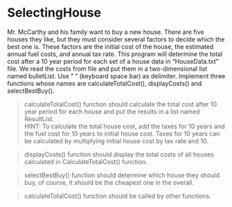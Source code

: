 # SelectingHouse
Mr. McCarthy and his family want to buy a new house. There are five houses they like, but they must consider several factors to decide which the best one is. These factors are the initial cost of the house, the estimated annual fuel costs, and annual tax rate. This program will determine the total cost after a 10 year period for each set of a house data in “HouseData.txt” file. We read the costs from file and put them in a two-dimensional list named bulletList. Use “ ” (keyboard space bar) as delimiter.  Implement three functions whose names are calculateTotalCost(), displayCosts() and selectBestBuy().  
> calculateTotalCost() function should calculate the total cost after 10 year period for each house and put the results in a list named ResultList.  <br>
HINT: To calculate the total house cost, add the taxes for 10 years and the fuel cost for 10 years to initial house cost. Taxes for 10 years can be calculated by multiplying initial house cost by tax rate and 10. 

> displayCosts()  function should display the total costs of all houses calculated in CalculateTotalCost() function. 

> selectBestBuy() function should determine which house they should buy, of course, it should be the cheapest one in the overall.  
 
> calculateTotalCost() function should be called by other functions. 
